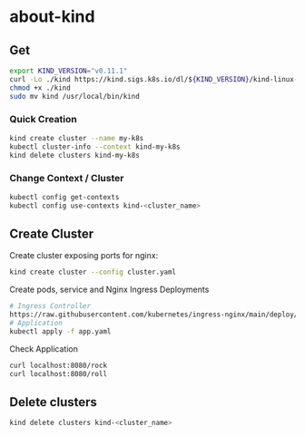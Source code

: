 # about-kind

## Get 

```bash
export KIND_VERSION="v0.11.1"
curl -Lo ./kind https://kind.sigs.k8s.io/dl/${KIND_VERSION}/kind-linux-amd64
chmod +x ./kind
sudo mv kind /usr/local/bin/kind
```

### Quick Creation
```bash
kind create cluster --name my-k8s
kubectl cluster-info --context kind-my-k8s
kind delete clusters kind-my-k8s
```

### Change Context / Cluster
```bash
kubectl config get-contexts
kubectl config use-contexts kind-<cluster_name>
```


## Create Cluster
Create cluster exposing ports for nginx:

```bash
kind create cluster --config cluster.yaml
```

Create pods, service and Nginx Ingress Deployments

```bash
# Ingress Controller
https://raw.githubusercontent.com/kubernetes/ingress-nginx/main/deploy/static/provider/kind/deploy.yaml
# Application
kubectl apply -f app.yaml
```

Check Application

```bash
curl localhost:8080/rock
curl localhost:8080/roll
```

## Delete clusters
```bash
kind delete clusters kind-<cluster_name>
```